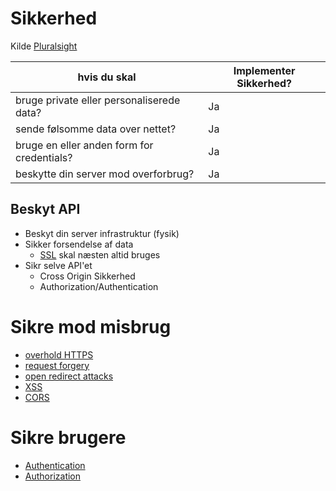 # Sikkerhed
Kilde [Pluralsight](https://app.pluralsight.com/player?course=aspdotnetcore-implementing-securing-api&author=shawn-wildermuth&name=aspdotnetcore-implementing-securing-api-m7&clip=1&mode=live)

| hvis du skal | Implementer Sikkerhed? |
| --- | --- |
| bruge private eller personaliserede data? | Ja |
| sende følsomme data over nettet? | Ja |
| bruge en eller anden form for credentials? | Ja |
| beskytte din server mod overforbrug? | Ja |

## Beskyt API
- Beskyt din server infrastruktur (fysik)
- Sikker forsendelse af data
  - [SSL](ssl.md) skal næsten altid bruges
- Sikr selve API'et
  - Cross Origin Sikkerhed
  - Authorization/Authentication

# Sikre mod misbrug
 - [overhold HTTPS](ssl.md)
 - [request forgery](https://docs.microsoft.com/da-dk/aspnet/core/security/anti-request-forgery?view=aspnetcore-2.2)
 - [open redirect attacks](https://docs.microsoft.com/da-dk/aspnet/core/security/preventing-open-redirects?view=aspnetcore-2.2)
 - [XSS](https://docs.microsoft.com/da-dk/aspnet/core/security/cross-site-scripting?view=aspnetcore-2.2)
 - [CORS](cors.md)
# Sikre brugere
- [Authentication](authentication.md)
- [Authorization](authorization.md)
